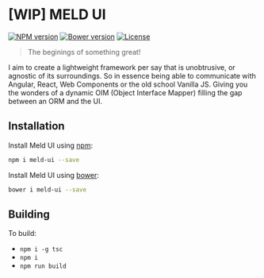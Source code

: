 [WIP] MELD UI
=============

[![NPM version][npm-image]][npm-url]
[![Bower version][bower-image]][bower-url]
[![License][license-image]][license-url]

> The beginings of something great!

I aim to create a lightweight framework per say that is unobtrusive, or agnostic of its surroundings. So in essence being able to communicate with Angular, React, Web Components or the old school Vanilla JS. Giving you the wonders of a dynamic OIM (Object Interface Mapper) filling the gap between an ORM and the UI.

## Installation
Install Meld UI using [npm](https://docs.npmjs.com/):
```sh
npm i meld-ui --save
```

Install Meld UI using [bower](http://bower.io/#getting-started):
```sh
bower i meld-ui --save
```

## Building

To build:
- `npm i -g tsc`
- `npm i`
- `npm run build`

[npm-image]: https://img.shields.io/npm/v/meld-ui.svg?style=flat-square
[npm-url]: https://www.npmjs.com/package/meld-ui
[bower-image]: https://img.shields.io/bower/v/meld-ui.svg?style=flat-square
[bower-url]: https://github.com/maraisr/meld-ui
[license-image]: https://img.shields.io/npm/l/meld-ui.svg?style=flat-square
[license-url]: https://github.com/maraisr/meld-ui/blob/master/LICENSE.md
